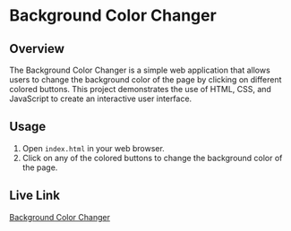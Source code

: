 # Background Color Changer

## Overview
The Background Color Changer is a simple web application that allows users to change the background color of the page by clicking on different colored buttons. This project demonstrates the use of HTML, CSS, and JavaScript to create an interactive user interface.


## Usage
1. Open `index.html` in your web browser.
2. Click on any of the colored buttons to change the background color of the page.


## Live Link
[Background Color Changer]()